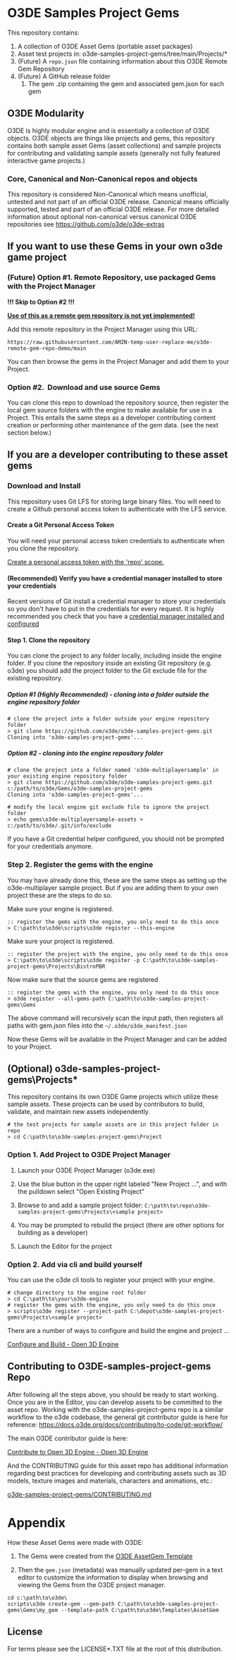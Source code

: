 # O3DE Samples Project Gems


This repository contains:

1. A collection of O3DE Asset Gems (portable asset packages)
2. Asset test projects in: o3de-samples-project-gems/tree/main/Projects/*
3. (Future) A `repo.json` file containing information about this O3DE Remote Gem Repository
4. (Future) A GitHub release folder
   1. The gem .zip containing the gem and associated gem.json for each gem

## O3DE Modularity

O3DE is highly modular engine and is essentially a collection of O3DE objects. O3DE objects are things like projects and gems, this repository contains both sample asset Gems (asset collections) and sample projects for contributing and validating sample assets (generally not fully featured interactive game projects.)

### Core, Canonical and Non-Canonical repos and objects

This repository is considered Non-Canonical which means unofficial, untested and not part of an official O3DE release.  Canonical means officially supported, tested and part of an official O3DE release. For more detailed information about optional non-canonical versus canonical O3DE repositories see https://github.com/o3de/o3de-extras

## If you want to use these Gems in your own o3de game project

### (Future) Option #1. Remote Repository, use packaged Gems with the Project Manager

**!!! Skip to Option #2 !!!**

**<u>Use of this as a remote gem repository is not yet implemented!</u>**

Add this remote repository in the Project Manager using this URL:

```
https://raw.githubusercontent.com/AMZN-temp-user-replace-me/o3de-remote-gem-repo-demo/main
```

You can then browse the gems in the Project Manager and add them to your Project.

### Option #2.  Download and use source Gems

You can clone this repo to download the repository source, then register the local gem source folders with the engine to make available for use in a Project. This entails the same steps as a developer contributing content creation or performing other maintenance of the gem data. (see the next section below.)

## If you are a developer contributing to these asset gems

### Download and Install

This repository uses Git LFS for storing large binary files. You will need to create a Github personal access token to authenticate with the LFS service.

#### Create a Git Personal Access Token

You will need your personal access token credentials to authenticate when you clone the repository.

[Create a personal access token with the 'repo' scope.](https://docs.github.com/en/github/authenticating-to-github/creating-a-personal-access-token)

#### (Recommended) Verify you have a credential manager installed to store your credentials

Recent versions of Git install a credential manager to store your credentials so you don't have to put in the credentials for every request. It is highly recommended you check that you have a [credential manager installed and configured](https://github.com/microsoft/Git-Credential-Manager-Core)

#### Step 1. Clone the repository

You can clone the project to any folder locally, including inside the engine folder. If you clone the repository inside an existing Git repository (e.g. o3de) you should add the project folder to the Git exclude file for the existing repository.

##### Option #1 (Highly Recommended) - cloning into a folder outside the engine repository folder

```shell
# clone the project into a folder outside your engine repository folder
> git clone https://github.com/o3de/o3de-samples-project-gems.git
Cloning into 'o3de-samples-project-gems'...
```

##### Option #2 - cloning into the engine repository folder

```shell
# clone the project into a folder named 'o3de-multiplayersample' in your existing engine repository folder
> git clone https://github.com/o3de/o3de-samples-project-gems.git c:/path/to/o3de/Gems/o3de-samples-project-gems
Cloning into 'o3de-samples-project-gems'...

# modify the local engine git exclude file to ignore the project folder
> echo gems\o3de-multiplayersample-assets > c:/path/to/o3de/.git/info/exclude
```

If you have a Git credential helper configured, you should not be prompted for your credentials anymore.

### Step 2. Register the gems with the engine

You may have already done this, these are the same steps as setting up the o3de-multiplayer sample project. But if you are adding them to your own project these are the steps to do so.

Make sure your engine is registered.

```batch
:: register the gems with the engine, you only need to do this once
> C:\path\to\o3de\scripts\o3de register --this-engine
```

Make sure your project is registered.

```batch
:: register the project with the engine, you only need to do this once
> C:\path\to\o3de\scripts\o3de register -p C:\path\to\o3de-samples-project-gems\Projects\BistroPBR
```

Now make sure that the source gems are registered

```batch
:: register the gems with the engine, you only need to do this once
> o3de register --all-gems-path C:\path\to\o3de-samples-project-gems\Gems
```

The above command will recursively scan the input path, then registers all paths with gem.json files into the `~/.o3de/o3de_manifest.json`

Now these Gems will be available in the Project Manager and can be added to your Project.

## (Optional) o3de-samples-project-gems\Projects\*

This repository contains its own O3DE Game projects which utilize these sample assets.  These projects can be used by contributors to build, validate, and maintain new assets independently.

```shell
# the test projects for sample assets are in this project folder in repo
> cd C:\path\to\o3de-samples-project-gems\Project
```

### Option 1. Add Project to O3DE Project Manager

1. Launch your O3DE Project Manager (o3de.exe)

2. Use the blue button in the upper right labeled "New Project ...", and with the pulldown select "Open Existing Project"

3. Browse to and add a sample project folder: `C:\path\to\repo\o3de-samples-project-gems\Projects\<sample project>`

4. You may be prompted to rebuild the project (there are other options for building as a developer)

5. Launch the Editor for the project

### Option 2. Add via cli and build yourself

You can use the o3de cli tools to register your project with your engine.

```shell
# change directory to the engine root folder
> cd C:\path\to\your\o3de-engine
# register the gems with the engine, you only need to do this once
> scripts\o3de register --project-path C:\depot\o3de-samples-project-gems\Projects\<sample project>
```

There are a number of ways to configure and build the engine and project ...

[Configure and Build - Open 3D Engine](https://www.o3de.org/docs/user-guide/build/configure-and-build/)

## Contributing to O3DE-samples-project-gems Repo

After following all the steps above, you should be ready to start working. Once you are in the Editor, you can develop assets to be committed to the asset repo. Working with the o3de-samples-project-gems repo is a similar workflow to the o3de codebase, the general git contributor guide is here for reference: https://docs.o3de.org/docs/contributing/to-code/git-workflow/

The main O3DE contributor guide is here:

[Contribute to Open 3D Engine - Open 3D Engine](https://www.o3de.org/contribute/#contribution-guidelines)

And the CONTRIBUTING guide for this asset repo has additional information regarding best practices for developing and contributing assets such as 3D models, texture images and materials, characters and animations, etc.:

[o3de-samples-project-gems/CONTRIBUTING.md](https://github.com/o3de/o3de-samples-project-gems/blob/main/CONTRIBUTING.md)

# Appendix

How these Asset Gems were made with O3DE:

1. The Gems were created from the [O3DE AssetGem Template](https://github.com/o3de/o3de/tree/development/Templates/AssetGem)

2. Then the `gem.json` (metadata) was manually updated per-gem in a text editor to customize the information to display when browsing and viewing the Gems from the O3DE project manager.

```batch
cd c:\path\to\o3de\
scripts\o3de create-gem --gem-path C:\path\to\o3de-samples-project-gems\Gems\my_gem --template-path C:\path\to\o3de\Templates\AssetGem
```

## License

For terms please see the LICENSE*.TXT file at the root of this distribution.